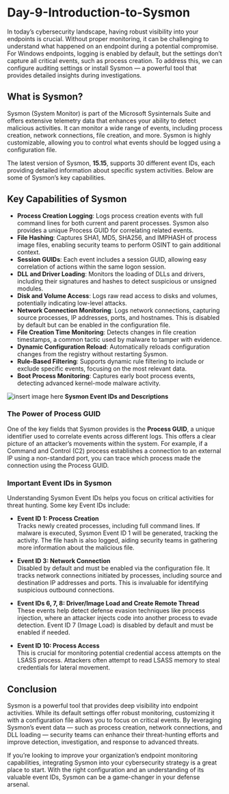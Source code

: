 # Day-9-Introduction-to-Sysmon

In today’s cybersecurity landscape, having robust visibility into your endpoints is crucial. Without proper monitoring, it can be challenging to understand what happened on an endpoint during a potential compromise. For Windows endpoints, logging is enabled by default, but the settings don’t capture all critical events, such as process creation. To address this, we can configure auditing settings or install Sysmon — a powerful tool that provides detailed insights during investigations.

## What is Sysmon?

Sysmon (System Monitor) is part of the Microsoft Sysinternals Suite and offers extensive telemetry data that enhances your ability to detect malicious activities. It can monitor a wide range of events, including process creation, network connections, file creation, and more. Sysmon is highly customizable, allowing you to control what events should be logged using a configuration file.

The latest version of Sysmon, **15.15**, supports 30 different event IDs, each providing detailed information about specific system activities. Below are some of Sysmon’s key capabilities.

## Key Capabilities of Sysmon

- **Process Creation Logging**: Logs process creation events with full command lines for both current and parent processes. Sysmon also provides a unique Process GUID for correlating related events.
- **File Hashing**: Captures SHA1, MD5, SHA256, and IMPHASH of process image files, enabling security teams to perform OSINT to gain additional context.
- **Session GUIDs**: Each event includes a session GUID, allowing easy correlation of actions within the same logon session.
- **DLL and Driver Loading**: Monitors the loading of DLLs and drivers, including their signatures and hashes to detect suspicious or unsigned modules.
- **Disk and Volume Access**: Logs raw read access to disks and volumes, potentially indicating low-level attacks.
- **Network Connection Monitoring**: Logs network connections, capturing source processes, IP addresses, ports, and hostnames. This is disabled by default but can be enabled in the configuration file.
- **File Creation Time Monitoring**: Detects changes in file creation timestamps, a common tactic used by malware to tamper with evidence.
- **Dynamic Configuration Reload**: Automatically reloads configuration changes from the registry without restarting Sysmon.
- **Rule-Based Filtering**: Supports dynamic rule filtering to include or exclude specific events, focusing on the most relevant data.
- **Boot Process Monitoring**: Captures early boot process events, detecting advanced kernel-mode malware activity.

![insert image here](image.jpg)
**Sysmon Event IDs and Descriptions**

### The Power of Process GUID

One of the key fields that Sysmon provides is the **Process GUID**, a unique identifier used to correlate events across different logs. This offers a clear picture of an attacker’s movements within the system. For example, if a Command and Control (C2) process establishes a connection to an external IP using a non-standard port, you can trace which process made the connection using the Process GUID.

### Important Event IDs in Sysmon

Understanding Sysmon Event IDs helps you focus on critical activities for threat hunting. Some key Event IDs include:

- **Event ID 1: Process Creation**  
  Tracks newly created processes, including full command lines. If malware is executed, Sysmon Event ID 1 will be generated, tracking the activity. The file hash is also logged, aiding security teams in gathering more information about the malicious file.

- **Event ID 3: Network Connection**  
  Disabled by default and must be enabled via the configuration file. It tracks network connections initiated by processes, including source and destination IP addresses and ports. This is invaluable for identifying suspicious outbound connections.

- **Event IDs 6, 7, 8: Driver/Image Load and Create Remote Thread**  
  These events help detect defense evasion techniques like process injection, where an attacker injects code into another process to evade detection. Event ID 7 (Image Load) is disabled by default and must be enabled if needed.

- **Event ID 10: Process Access**  
  This is crucial for monitoring potential credential access attempts on the LSASS process. Attackers often attempt to read LSASS memory to steal credentials for lateral movement.

## Conclusion

Sysmon is a powerful tool that provides deep visibility into endpoint activities. While its default settings offer robust monitoring, customizing it with a configuration file allows you to focus on critical events. By leveraging Sysmon’s event data — such as process creation, network connections, and DLL loading — security teams can enhance their threat-hunting efforts and improve detection, investigation, and response to advanced threats.

If you’re looking to improve your organization’s endpoint monitoring capabilities, integrating Sysmon into your cybersecurity strategy is a great place to start. With the right configuration and an understanding of its valuable event IDs, Sysmon can be a game-changer in your defense arsenal.
